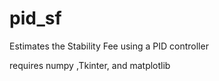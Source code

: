 # pid_sf
Estimates the Stability Fee using a PID controller

requires numpy ,Tkinter, and matplotlib
